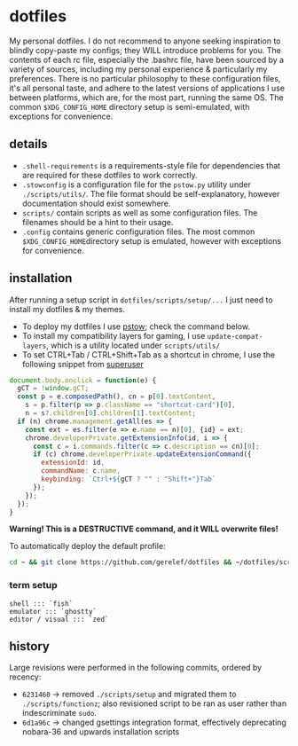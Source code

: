 # dotfiles
My personal dotfiles. I do not recommend to anyone seeking inspiration to blindly copy-paste my configs; they WILL introduce problems for you. The contents of each rc file, especially the .bashrc file, have been sourced by a variety of sources, including my personal experience & particularly my preferences.
There is no particular philosophy to these configuration files, it's all personal taste, and adhere to the latest versions of applications I use between platforms, which are, for the most part, running the same OS.
The common `$XDG_CONFIG_HOME` directory setup is semi-emulated, with exceptions for convenience.

## details
- `.shell-requirements` is a requirements-style file for dependencies that are required for these dotfiles to work correctly.
- `.stowconfig` is a configuration file for the `pstow.py` utility under `./scripts/utils/`. The file format should be self-explanatory, however documentation should exist somewhere.
- `scripts/` contain scripts as well as some configuration files. The filenames should be a hint to their usage.
- `.config` contains generic configuration files. The most common `$XDG_CONFIG_HOME`directory setup is emulated, however with exceptions for convenience.

## installation
After running a setup script in `dotfiles/scripts/setup/...` I just need to install my dotfiles & my themes.
- To deploy my dotfiles I use [pstow](https://github.com/gerelef/pstow); check the command below.
- To install my compatibility layers for gaming, I use `update-compat-layers`, which is a utility located under `scripts/utils/`
- To set CTRL+Tab / CTRL+Shift+Tab as a shortcut in chrome, I use the following snippet from [superuser](https://superuser.com/questions/104917/chrome-tab-ordering/1326712#1326712)
```js
document.body.onclick = function(e) {
  gCT = !window.gCT;
  const p = e.composedPath(), cn = p[0].textContent,
    s = p.filter(p => p.className == "shortcut-card")[0],
    n = s?.children[0].children[1].textContent;
  if (n) chrome.management.getAll(es => {
    const ext = es.filter(e => e.name == n)[0], {id} = ext;
    chrome.developerPrivate.getExtensionInfo(id, i => {
      const c = i.commands.filter(c => c.description == cn)[0];
      if (c) chrome.developerPrivate.updateExtensionCommand({
        extensionId: id,
        commandName: c.name,
        keybinding: `Ctrl+${gCT ? "" : "Shift+"}Tab`
      });
    });
  });
}
``` 

**Warning! This is a DESTRUCTIVE command, and it WILL overwrite files!**

To automatically deploy the default profile:
```bash
cd ~ && git clone https://github.com/gerelef/dotfiles && ~/dotfiles/scripts/functionz/pstow --source ~/dotfiles --target ~ --profile default --force --yes
```

### term setup
```
shell ::: `fish`
emulator ::: `ghostty`
editor / visual ::: `zed`
```

## history
Large revisions were performed in the following commits, ordered by recency:
- `6231460` -> removed `./scripts/setup` and migrated them to `./scripts/functionz`; also revisioned script to be ran as user rather than indescriminate `sudo`.
- `6d1a96c` -> changed gsettings integration format, effectively deprecating nobara-36 and upwards installation scripts
